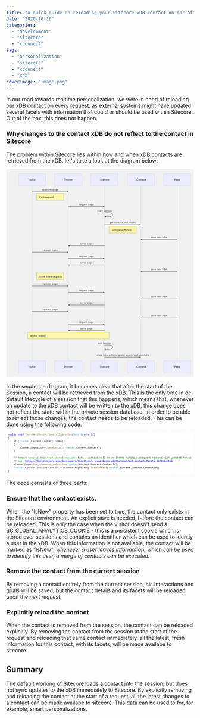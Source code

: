 ```yaml
---
title: "A quick guide on reloading your Sitecore xDB contact on (or after) every request"
date: "2020-10-16"
categories: 
  - "development"
  - "sitecore"
  - "xconnect"
tags: 
  - "personalization"
  - "sitecore"
  - "xconnect"
  - "xdb"
coverImage: "image.png"
---
```


In our road towards realtime personalization, we were in need of reloading our xDB contact on every request, as external systems might have updated several facets with information that could or should be used within Sitecore. Out of the box, this does not happen.

### Why changes to the contact xDB do not reflect to the contact in Sitecore

The problem within Sitecore lies within how and when xDB contacts are retrieved from the xDB. let's take a look at the diagram below:

![](images/image-2.png)

In the sequence diagram, it becomes clear that after the start of the Session, a contact will be retrieved from the xDB. This is the only time in de default lifecycle of a session that this happens, which means that, whenever an update to the xDB contact will be written to the xDB, this change does not reflect the state within the private session database. In order to be able to reflect those changes, the contact needs to be reloaded. This can be done using the following code:

![](images/image-3-1024x223.png)

The code consists of three parts:

### Ensure that the contact exists.

When the "IsNew" property has been set to true, the contact only exists in the Sitecore environment. An explicit save is needed, before the contact can be reloaded. This is _only_ the case when the visitor doesn't send a SC\_GLOBAL\_ANALYTICS\_COOKIE - this is a persistent cookie which is stored over sessions and contains an identifier which can be used to identiy a user in the xDB. When this information is not available, the contact will be marked as "IsNew". _whenever a user leaves information, which can be used to identify this user, a merge of contacts can be executed._

### Remove the contact from the current session

By removing a contact entirely from the current session, his interactions and goals will be saved, but the contact details and its facets will be reloaded upon the _next request._

### Explicitly reload the contact

When the contact is removed from the session, the contact can be reloaded explicitly. By removing the contact from the session at the start of the request and reloading that same contact immediately, all the latest, fresh information for this contact, with its facets, will be made availabe to sitecore.

## Summary

The default working of Sitecore loads a contact into the session, but does not sync updates to the xDB immediately to Sitecore. By explicitly removing and reloading the contact at the start of a request, all the latest changes to a contact can be made availabe to sitecore. This data can be used to for, for example, smart personalizations.
